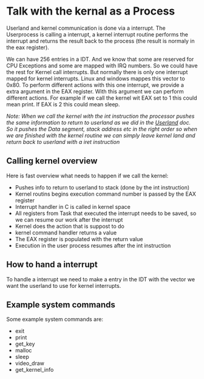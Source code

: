 # Talk with the kernal as a Process
Userland and kernel communication is done via a interrupt. The Userprocess is calling a interrupt, a kernel interrupt routine performs the interrupt and returns the result back to the process (the result is normaly in the eax register).


We can have 256 entries in a IDT. And we know that some are reserved for CPU Exceptions and some are mapped with IRQ numbers. So we could have the rest for Kernel call interrupts. But normally there is only one interrupt mapped for kernel interrupts. Linux and windows mappes this vector to 0x80. To perform different actions with this one interrupt, we provide a extra argument in the EAX register. With this argument we can perform different actions. For example if we call the kernel wit EAX set to 1 this could mean print. If EAX is 2 this could mean sleep.


*Note: When we call the kernel with the int instruction the processor pushes the same information to return to userland as we did in the [Userland](Userland.md) doc. So it pushes the Data segment, stack address etc in the right order so when we are finished with the kernel routine we can simply leave kernel land and return back to userland with a iret instruction*

## Calling kernel overview
Here is fast overview what needs to happen if we call the kernel:
- Pushes info to return to userland to stack (done by the int instruction)
- Kernel routins begins execution command number is passed by the EAX register
- Interrupt handler in C is called in kernel space
- All registers from Task that executed the interrupt needs to be saved, so we can resume our work after the interrupt
- Kernel does the action that is suppost to do
- kernel command handler returns a value
- The EAX register is populated with the return value
- Execution in the user process resumes after the int instruction

## How to hand a interrupt
To handle a interrupt we need to make a entry in the IDT with the vector we want the userland to use for kernel interrupts.

## Example system commands
Some example system commands are:
- exit
- print
- get_key
- malloc
- sleep
- video_draw
- get_kernel_info